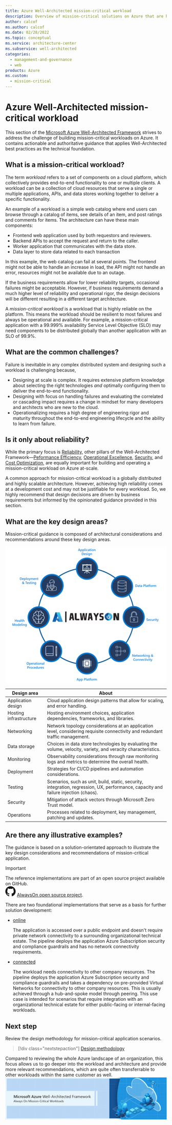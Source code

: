 ```yaml
---
title: Azure Well-Architected mission-critical workload
description: Overview of mission-critical solutions on Azure that are highly reliable.
author: calcof
ms.author: calcof
ms.date: 02/28/2022
ms.topic: conceptual
ms.service: architecture-center
ms.subservice: well-architected
categories:
  - management-and-governance
  - web
products: Azure
ms.custom:
  - mission-critical
---
```

# Azure Well-Architected mission-critical workload

This section of the [Microsoft Azure Well-Architected Framework](/azure/architecture/framework) strives to address the challenge of building mission-critical workloads on Azure. It contains actionable and authoritative guidance that applies Well-Architected best practices as the technical foundation. 

## What is a mission-critical workload?

The term _workload_ refers to a set of components on a cloud platform, which collectively provides end-to-end functionality to one or multiple clients. A workload can be a collection of cloud resources that serve a single or multiple applications, APIs, and data stores working together to deliver a specific functionality. 

An example of a workload is a simple web catalog where end users can browse through a catalog of items, see details of an item, and post ratings and comments for items. The architecture can have these main components:

- Frontend web application used by both requestors and reviewers.
- Backend APIs to accept the request and return to the caller.
- Worker application that communicates with the data store.
- Data layer to store data related to each transaction 

In this example, the web catalog can fail at several points. The frontend might not be able to handle an increase in load, the API might not handle an error, resources might not be available due to an outage. 

If the business requirements allow for lower reliability targets, occasional failures might be acceptable. However, if business requirements demand a much higher level of reliability and operational rigor, the design decisions will be different resulting in a different target architecture.

A _mission-critical workload_ is a workload that is highly reliable on the platform. This means the workload should be resilient to most failures and always be operational and available. For example, a mission-critical application with a 99.999% availability Service Level Objective (SLO) may need components to be distributed globally than another application with an SLO of 99.9%. 

## What are the common challenges?

Failure is inevitable in any complex distributed system and designing such a workload is challenging because,

- Designing at scale is complex. It requires extensive platform knowledge about selecting the right technologies _and_ optimally configuring them to deliver the end-to-end functionality.
- Designing with focus on handling failures and evaluating the correlated or cascading impact requires a change in mindset for many developers and architects who are new to the cloud. 
- Operationalizing requires a high degree of engineering rigor and maturity throughout the end-to-end engineering lifecycle and the ability to learn from failure.

## Is it only about reliability?

While the primary focus is [Reliability](/azure/architecture/framework/#reliability), other pillars of the Well-Architected Framework&mdash;[Peformance Efficiency](/azure/architecture/framework/scalability/), [Operational Excellence](/azure/architecture/framework/devops/), [Security](/azure/architecture/framework/security/), and [Cost Optimization](/azure/architecture/framework/cost/), are equally important for building and operating a mission-critical workload on Azure at-scale.  

A common approach for mission-critical workload is a globally distributed and highly scalable architecture. However, achieving high reliability comes at a development cost and may not be justifiable for every workload. So, we highly recommend that design decisions are driven by business requirements but informed by the opinionated guidance provided in this section.

## What are the key design areas?

Mission-critical guidance is composed of architectural considerations and recommendations around these key design areas.

![AlwaysOn Design Areas](./images/alwayson-design-areas.png "AlwaysOn Critical Design Areas")

|Design area|About|
|---|---|
|Application design| Cloud application design patterns that allow for scaling, and error handling. 	|
|Hosting infrastructure| Hosting environment choices, application dependencies, frameworks, and libraries.	|
|Networking| Network topology considerations at an application level, considering requisite connectivity and redundant traffic management.|
|Data storage|Choices in data store technologies by evaluating the volume, velocity, variety, and veracity characteristics.|
|Monitoring|Observability considerations through raw monitoring logs and metrics to determine the overall health.	|
|Deployment| Strategies for CI/CD pipelines and automation considerations.	|
|Testing| Scenarios, such as unit, build, static, security, integration, regression, UX, performance, capacity and failure injection (chaos). |
|Security|Mitigation of attack vectors through Microsoft Zero Trust model.|
|Operations|Processes related to deployment, key management, patching and updates.|

## Are there any illustrative examples?

The guidance is based on a solution-orientated approach to illustrate the key design considerations and recommendations of mission-critical application. 

> [!IMPORTANT]
> The reference implementations are part of an open source project available on GitHub.  
> ![GitHub logo](./../_images/github.png) [AlwaysOn open source project](http://github.com/azure/alwayson).

There are two foundational implementations that serve as a basis for further solution development:

- [online](https://github.com/azure/alwayson-foundational-online)

  The application is accessed over a public endpoint and doesn't require private network connectivity to a surrounding organizational technical estate. The pipeline deploys the application Azure Subscription security and compliance guardrails and has no network connectivity requirements. 

- [connected](https://github.com/azure/alwayson-foundational-connected) 

  The workload needs connectivity to other company resources. The pipeline deploys the application Azure Subscription security and compliance guardrails and takes a dependency on pre-provided Virtual Networks for connectivity to other company resources. This is usually achieved through a hub-and-spoke model through peering. This use case is intended for scenarios that require integration with an organizational technical estate for either public-facing or internal-facing workloads.


## Next step

Review the design methodology for mission-critical application scenarios.

> [!div class="nextstepaction"]
> [Design methodology](./alwayson-design-methodology.md)



Compared to reviewing the whole Azure landscape of an organization, this focus allows us to go deeper into the workload and architecture and provide more relevant recommendations, which are quite often transferrable to other workloads within the same customer as well.
![Azure Well-Architected mission-critical workload](./images/alwayson-waf-banner.png "Always On Mission Critical Applications")